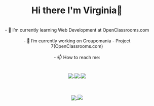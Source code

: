 <div align="center">
 <h1>Hi there I'm Virginia👋</h1>
<br>
- 🌱 I’m currently learning Web Development at OpenClassrooms.com <br><br>
- 🔭 I’m currently working on Groupomania - Project 7(OpenClassrooms.com) <br><br>
- 📫 How to reach me: <br>
  <br><br>
  <a href="www.linkedin.com/in/virginiaplovino">
  <img align="center" src="https://img.shields.io/badge/LinkedIn-0077B5?style=for-the-badge&logo=linkedin&logoColor=white" />
</a><a href="https://stackoverflow.com/users/16192648/virginiaplovi?tab=profile">
  <img align="center" src="https://img.shields.io/badge/Stack_Overflow-FE7A16?style=for-the-badge&logo=stack-overflow&logoColor=white" />
</a><a href="mailto:virginiaplovi@gmail.com">
  <img align="center" src="https://img.shields.io/badge/Gmail-D14836?style=for-the-badge&logo=gmail&logoColor=white" />
</a>
<br><br><br><br>
<a href="https://github.com/anuraghazra/github-readme-stats">
  <img align="center" src="https://github-readme-stats.vercel.app/api?username=virginiaplovi&show_icons=true&theme=flag-india&include_all_commits=true" />
</a>
<a href="https://github.com/anuraghazra/github-readme-stats">
  <img align="top" src="https://github-readme-stats.vercel.app/api/top-langs/?username=virginiaplovi&layout=compact" />
</a>
</div>

<!--
**virginiaplovi/virginiaplovi** is a ✨ _special_ ✨ repository because its `README.md` (this file) appears on your GitHub profile.

Here are some ideas to get you started:

- 🔭 I’m currently working on ...
- 🌱 I’m currently learning ...
- 👯 I’m looking to collaborate on ...
- 🤔 I’m looking for help with ...
- 💬 Ask me about ...
- 📫 How to reach me: ...
- 😄 Pronouns: ...
- ⚡ Fun fact: ...
-->
